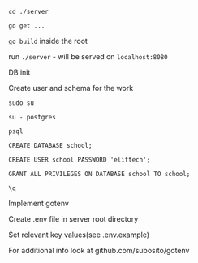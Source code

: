 `cd ./server`

`go get ...`

`go build` inside the root 

run `./server` - will be served on `localhost:8080`

DB init

Create user and schema for the work

`sudo su`

`su - postgres`

`psql`

`CREATE DATABASE school;`

`CREATE USER school PASSWORD 'eliftech';`

`GRANT ALL PRIVILEGES ON DATABASE school TO school;`

`\q`

Implement gotenv

Create .env file in server root directory

Set relevant key values(see .env.example)

For additional info look at github.com/subosito/gotenv
